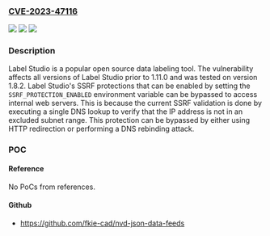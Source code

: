 ### [CVE-2023-47116](https://cve.mitre.org/cgi-bin/cvename.cgi?name=CVE-2023-47116)
![](https://img.shields.io/static/v1?label=Product&message=label-studio&color=blue)
![](https://img.shields.io/static/v1?label=Version&message=%3D%20%3C%201.11.0%20&color=brighgreen)
![](https://img.shields.io/static/v1?label=Vulnerability&message=CWE-918%3A%20Server-Side%20Request%20Forgery%20(SSRF)&color=brighgreen)

### Description

Label Studio is a popular open source data labeling tool. The vulnerability affects all versions of Label Studio prior to 1.11.0 and was tested on version 1.8.2. Label Studio's SSRF protections that can be enabled by setting the `SSRF_PROTECTION_ENABLED` environment variable can be bypassed to access internal web servers. This is because the current SSRF validation is done by executing a single DNS lookup to verify that the IP address is not in an excluded subnet range. This protection can be bypassed by either using HTTP redirection or performing a DNS rebinding attack.

### POC

#### Reference
No PoCs from references.

#### Github
- https://github.com/fkie-cad/nvd-json-data-feeds

